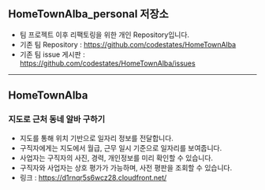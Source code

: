 ## HomeTownAlba_personal 저장소
- 팀 프로젝트 이후 리팩토링을 위한 개인 Repository입니다.
- 기존 팀 Repository : https://github.com/codestates/HomeTownAlba
- 기존 팀 issue 게시판 : https://github.com/codestates/HomeTownAlba/issues

***

## HomeTownAlba
### 지도로 근처 동네 알바 구하기

- 지도를 통해 위치 기반으로 일자리 정보를 전달합니다.
- 구직자에게는 지도에서 월급, 근무 일시 기준으로 일자리를 보여줍니다.
- 사업자는 구직자의 사진, 경력, 개인정보를 미리 확인할 수 있습니다.
- 구직자와 사업자는 상호 평가가 가능하며, 사전 평판을 조회할 수 있습니다.
- 링크 : https://d1rnqr5s6wcz28.cloudfront.net/
